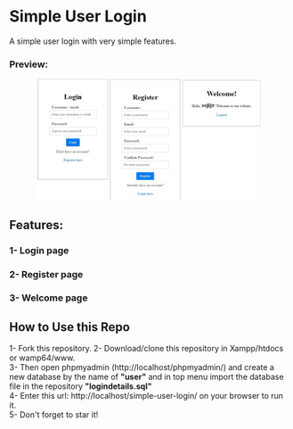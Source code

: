 # Simple User Login
 A simple user login with very simple features.

### Preview:

<p align="center">
<img src="https://github.com/sojijr/simple-user-login/blob/7602cc93d2210f313533b4c1c325ca4bfdb89813/public/images/displayImage.png" height="auto" width="80%">
</p>

## Features:
### 1- Login page
### 2- Register page
### 3- Welcome page

## How to Use this Repo
1- Fork this repository.
2- Download/clone this repository in Xampp/htdocs or wamp64/www. <br/>
3- Then open phpmyadmin (http://localhost/phpmyadmin/) and create a new database by the name of **"user"** and in top menu import the database file in the repository **"logindetails.sql"** <br/>
4- Enter this url: http://localhost/simple-user-login/ on your browser to run it. <br/>
5- Don't forget to star it!
